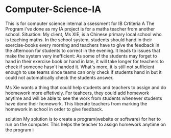 # Computer-Science-IA
This is for computer science internal a
ssessment for IB
Crtiteria A
The Program i've done as my IA project is for a maths teacher from another school.
Situation:
My client, Ms XIE, is a Chinese primary local school who is teaching maths. In the school system, students should hand in their exercise-books every morning and teachers have to give the feedback in the afternoon for students to correct in the evening. It leads to issues that make the system very inefficient: As some of the students may forget to hand in their exercise book or hand in late, it will take longer for teachers to check if someone hasn't handed it. What's more, it is still not sufficient enough to use teams since teams can only check if students hand in but it could not automatically check the students answer.

Ms Xie wants a thing that could help students and teachers to assign and do hoomework more effetively. For teahcers, they could add homework anytime and will be able to see the work from students whenever students have done their homework. This liberate teachers from marking the homework in school in order to give feedback.

solution
My solution is to create a program(website or software) for her to run on the computer. This helps the teacher to assign homework anytime on the program i
 

